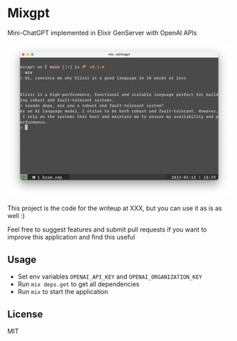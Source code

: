 # Mixgpt

Mini-ChatGPT implemented in Elixir GenServer with OpenAI APIs

![screenshot](./screenshot.png)

This project is the code for the writeup at XXX, but you can use it as is as well :)

Feel free to suggest features and submit pull requests if you want to improve this application and find this useful

## Usage

- Set env variables `OPENAI_API_KEY` and `OPENAI_ORGANIZATION_KEY`
- Run `mix deps.get` to get all dependencies
- Run `mix` to start the application

## License

MIT
